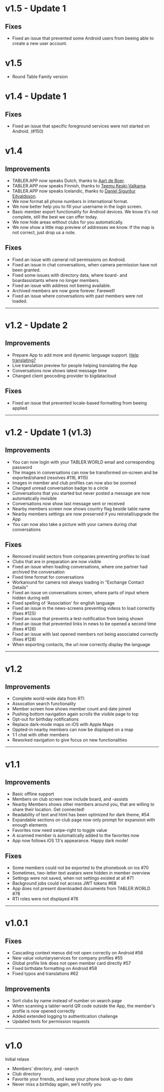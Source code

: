 # v1.5 - Update 1

## Fixes
- Fixed an issue that prevented some Android users from beeing able to create a new user account.

# v1.5
- Round Table Family version

# v1.4 - Update 1

## Fixes
- Fixed an issue that specific foreground services were not started on Android. (#150)

# v1.4

## Improvements
- TABLER.APP now speaks Dutch, thanks to [Aart de Boer](tablerworld:/member?id=144504).
- TABLER.APP now speaks Finnish, thanks to [Teemu Keski-Valkama](tablerworld:/member?id=121983).
- TABLER.APP now speaks Icelandic, thanks to [Daníel Sigurður Eðvaldsson](tablerworld:/member?id=128546).
- We now format all phone numbers in international format.
- We now better help you to fill your username in the login screen.
- Basic member export functionality for Android devices. We know it's not complete, still the best we can offer today.
- We now hide areas without clubs for you automatically.
- We now show a little map preview of addresses we know. If the map is not correct, just drop us a note.

## Fixes
- Fixed an issue with cameral roll permissions on Android.
- Fixed an issue in chat conversations, when camera permission have not been granted.
- Fixed some issues with directory data, where board- and boardassistants where no longer members.
- Fixed an issue with address not beeing available.
- Archived members are now gone forever. Farewell!
- Fixed an issue where conversations with past members were not loaded.

---

# v1.2 - Update 2

## Improvements
- Prepare App to add more and dynamic language support. [Help translating?](https://poeditor.com/join/project/yn5eIXR07r)
- Live translation preview for people helping translating the App
- Conversations now shows latest message time
- Changed client geocoding provider to bigdatacloud

## Fixes
- Fixed an issue that prevented locale-based formatting from beeing applied

---

# v1.2 - Update 1 (v1.3)

## Improvements
- You can now login with your TABLER.WORLD email and corresponding password
- The images in conversations can now be transformed on-screen and be exported/shared (resolves #116, #115)
- Images in member and club profiles can now also be zoomed
- Changed unread conversation badge to a circle
- Conversations that you started but never posted a message are now automatically invisible
- Conversations now show last message sent or received
- Nearby members screen now shows country flag beside table name
- Nearby members settings are now preserved if you reinstall/upgrade the App
- You can now also take a picture with your camera during chat conversations

## Fixes

- Removed invalid sectors from companies preventing profiles to load
- Clubs that are in preparation are now visible
- Fixed an issue when loading conversations, where one partner had archived the conversation
- Fixed time format for conversations
- Workaround for camera not always loading in "Exchange Contact Details"
- Fixed an issue on conversations screen, where parts of input where hidden during edit
- Fixed spelling of 'Association' for english language
- Fixed an issue in the news-screens preventing videos to load correctly (fixes #125)
- Fixed an issue that prevents a test-notification from being shown
- Fixed an issue that prevented links in news to be opened a second time (fixes #126)
- Fixed an issue with last opened members not being associated correctly (fixes #128)
- When exporting contacts, the url now correctly display the language

---

# v1.2

## Improvements

- Complete world-wide data from RTI
- Assocation search functionality
- Member screen how shows member count and date joined
- Pushing bottom navigation again scrolls the visible page to top
- Opt-out for birthday notifications
- Replace dark-mode maps on iOS with Apple Maps
- Oppted-in nearby members can now be displayed on a map
- 1:1 chat with other members
- Reworked navigation to give focus on new functionalities

---

# v1.1

## Improvements

- Basic offline support
- Members on club screen now include board, and -assists
- Nearby Members shows other members around you, that are willing to share their location. Get connected!
- Readability of text and html has been optimized for dark theme, #54
- Expandable sections on club page now only prompt for expansion with enough elements
- Favorites now need swipe-right to toggle value
- A scanned member is automatically added to the favorites now
- App now follows iOS 13's appearance. Happy dark mode!

## Fixes

- Some members could not be exported to the phonebook on ios #70
- Sometimes, two-letter text avatars were hidden in member overview
- Settings were not saved, when not settings existed at all #71
- Background jobs could not access JWT tokens #68
- App does not present downloaded documents from TABLER.WORLD #78
- RTI roles were not displayed #76

---

# v1.0.1

## Fixes

- Cascading context menus did not open correctly on Android #56
- New value voluntaryservices for company profiles #55
- Global profile link does not open member card directly #57
- Fixed birthdate formatting on Android #58
- Fixed typos and translations #62

## Improvements

- Sort clubs by name instead of number on search page
- When scanning a tabler-world QR code outside the App, the member's profile is now opened correctly
- Added extended logging to authentication challenge
- Updated texts for permission requests

---

# v1.0

Initial relase

- Members’ directory, and -search
- Club directory
- Favorite your friends, and keep your phone book up-to date
- Never miss a birthday again, we’ll notify you
